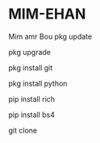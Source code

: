 # MIM-EHAN
Mim amr Bou 
pkg update

pkg upgrade

pkg install git

pkg install python

pip install rich

pip install bs4

git clone 
